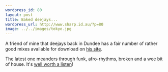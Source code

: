 ```yaml
--- 
wordpress_id: 80
layout: post
title: Baked deejays...
wordpress_url: http://www.sharp.id.au/?p=80
image: ../../images/tokyo.jpg
---
```

A friend of mine that deejays back in Dundee has a fair number of rather good mixes available for download on <a href="http://baked.thecooker.net/">his site</a>.

The latest one meanders through funk, afro-rhythms, broken and a wee bit of house. It's <a href="http://thecooker.net/mp3s/baked-Summer05.mp3">well worth a listen</a>!

